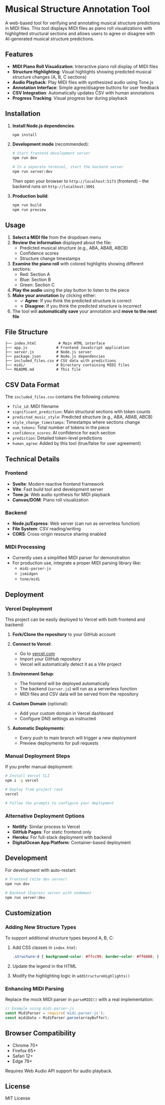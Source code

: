 # Musical Structure Annotation Tool

A web-based tool for verifying and annotating musical structure predictions in MIDI files. This tool displays MIDI files as piano roll visualizations with highlighted structural sections and allows users to agree or disagree with AI-generated musical structure predictions.

## Features

- **MIDI Piano Roll Visualization**: Interactive piano roll display of MIDI files
- **Structure Highlighting**: Visual highlights showing predicted musical structure changes (A, B, C sections)
- **Audio Playback**: Play MIDI files with synthesized audio using Tone.js
- **Annotation Interface**: Simple agree/disagree buttons for user feedback
- **CSV Integration**: Automatically updates CSV with human annotations
- **Progress Tracking**: Visual progress bar during playback

## Installation

1. **Install Node.js dependencies**:
   ```bash
   npm install
   ```

2. **Development mode** (recommended):
   ```bash
   # Start frontend development server
   npm run dev
   
   # In a separate terminal, start the backend server
   npm run server:dev
   ```
   
   Then open your browser to `http://localhost:5173` (frontend) - the backend runs on `http://localhost:3001`

3. **Production build**:
   ```bash
   npm run build
   npm run preview
   ```

## Usage

1. **Select a MIDI file** from the dropdown menu
2. **Review the information** displayed about the file:
   - Predicted musical structure (e.g., ABA, ABAB, ABCB)
   - Confidence scores
   - Structure change timestamps
3. **Examine the piano roll** with colored highlights showing different sections:
   - Red: Section A
   - Blue: Section B  
   - Green: Section C
4. **Play the audio** using the play button to listen to the piece
5. **Make your annotation** by clicking either:
   - ✓ **Agree**: If you think the predicted structure is correct
   - ✗ **Disagree**: If you think the predicted structure is incorrect
6. The tool will **automatically save** your annotation and **move to the next file**

## File Structure

```
├── index.html          # Main HTML interface
├── app.js             # Frontend JavaScript application
├── server.js          # Node.js server
├── package.json       # Node.js dependencies
├── included_files.csv # CSV data with predictions
├── midi/              # Directory containing MIDI files
└── README.md          # This file
```

## CSV Data Format

The `included_files.csv` contains the following columns:

- `file_id`: MIDI filename
- `significant_prediction`: Main structural sections with token counts
- `predicted_music_style`: Predicted structure (e.g., ABA, ABAB, ABCB)
- `style_change_timestamps`: Timestamps where sections change
- `num_tokens`: Total number of tokens in the piece
- `confidence_scores`: AI confidence for each section
- `prediction`: Detailed token-level predictions
- `human_agree`: Added by this tool (true/false for user agreement)

## Technical Details

### Frontend
- **Svelte**: Modern reactive frontend framework  
- **Vite**: Fast build tool and development server
- **Tone.js**: Web audio synthesis for MIDI playback
- **Canvas/DOM**: Piano roll visualization

### Backend
- **Node.js/Express**: Web server (can run as serverless function)
- **File System**: CSV reading/writing
- **CORS**: Cross-origin resource sharing enabled

### MIDI Processing
- Currently uses a simplified MIDI parser for demonstration
- For production use, integrate a proper MIDI parsing library like:
  - `midi-parser-js`
  - `jsmidgen`
  - `tone/midi`

## Deployment

### Vercel Deployment

This project can be easily deployed to Vercel with both frontend and backend:

1. **Fork/Clone the repository** to your GitHub account

2. **Connect to Vercel**:
   - Go to [vercel.com](https://vercel.com)
   - Import your GitHub repository
   - Vercel will automatically detect it as a Vite project

3. **Environment Setup**:
   - The frontend will be deployed automatically
   - The backend (`server.js`) will run as a serverless function
   - MIDI files and CSV data will be served from the repository

4. **Custom Domain** (optional):
   - Add your custom domain in Vercel dashboard
   - Configure DNS settings as instructed

5. **Automatic Deployments**:
   - Every push to main branch will trigger a new deployment
   - Preview deployments for pull requests

### Manual Deployment Steps

If you prefer manual deployment:

```bash
# Install Vercel CLI
npm i -g vercel

# Deploy from project root
vercel

# Follow the prompts to configure your deployment
```

### Alternative Deployment Options

- **Netlify**: Similar process to Vercel
- **GitHub Pages**: For static frontend only
- **Heroku**: For full-stack deployment with backend
- **DigitalOcean App Platform**: Container-based deployment

## Development

For development with auto-restart:
```bash
# Frontend (Vite dev server)
npm run dev

# Backend (Express server with nodemon)
npm run server:dev
```

## Customization

### Adding New Structure Types
To support additional structure types beyond A, B, C:

1. Add CSS classes in `index.html`:
   ```css
   .structure-d { background-color: #ffcc99; border-color: #ff6600; }
   ```

2. Update the legend in the HTML

3. Modify the highlighting logic in `addStructureHighlights()`

### Enhancing MIDI Parsing
Replace the mock MIDI parser in `parseMIDI()` with a real implementation:

```javascript
// Example using midi-parser-js
const MidiParser = require('midi-parser-js');
const midiData = MidiParser.parse(arrayBuffer);
```

## Browser Compatibility

- Chrome 70+
- Firefox 65+
- Safari 12+
- Edge 79+

Requires Web Audio API support for audio playback.

## License

MIT License